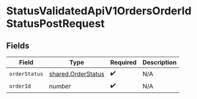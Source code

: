 # StatusValidatedApiV1OrdersOrderIdStatusPostRequest


## Fields

| Field                                                    | Type                                                     | Required                                                 | Description                                              |
| -------------------------------------------------------- | -------------------------------------------------------- | -------------------------------------------------------- | -------------------------------------------------------- |
| `orderStatus`                                            | [shared.OrderStatus](../../models/shared/orderstatus.md) | :heavy_check_mark:                                       | N/A                                                      |
| `orderId`                                                | *number*                                                 | :heavy_check_mark:                                       | N/A                                                      |